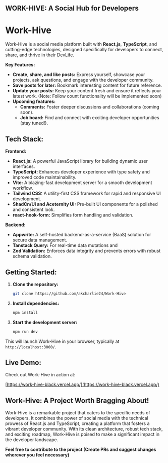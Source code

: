 ## WORK-HIVE: A Social Hub for Developers ‍  

# Work-Hive

Work-Hive is a social media platform built with **React.js**, **TypeScript**, and cutting-edge technologies, designed specifically for developers to connect, share, and thrive in their DevLife. 

**Key Features:**

- **Create, share, and like posts:** Express yourself, showcase your projects, ask questions, and engage with the developer community. 
- **Save posts for later:** Bookmark interesting content for future reference. 
- **Update your posts:** Keep your content fresh and ensure it reflects your latest work.  (Note: Follow count functionality will be implemented soon)
- **Upcoming features:**
    - **Comments:** Foster deeper discussions and collaborations (coming soon). 
    - **Job board:** Find and connect with exciting developer opportunities (stay tuned!). 

## Tech Stack:

**Frontend:**

* **React.js:** A powerful JavaScript library for building dynamic user interfaces.
* **TypeScript:** Enhances developer experience with type safety and improved code maintainability.
* **Vite:** A blazing-fast development server for a smooth development workflow.
* **Tailwind CSS:** A utility-first CSS framework for rapid and responsive UI development.
* **ShadCn/Ui and Aceternity UI:** Pre-built UI components for a polished and consistent look.
* **react-hook-form:** Simplifies form handling and validation.

**Backend:**

* **Appwrite:** A self-hosted backend-as-a-service (BaaS) solution for secure data management.
* **Tanstack Query:** For real-time data mutations and 
* **Zod Validation:** Enforces data integrity and prevents errors with robust schema validation.


## Getting Started:

1. **Clone the repository:**

   ```bash
   git clone https://github.com/akcharlie24/Work-Hive
   ```

2. **Install dependencies:**

   ```bash
   npm install
   ```

3. **Start the development server:**

   ```bash
   npm run dev
   ```

This will launch Work-Hive in your browser, typically at `http://localhost:3000/`.

## Live Demo:

Check out Work-Hive in action at: 

[https://work-hive-black.vercel.app/](https://work-hive-black.vercel.app/) 

## Work-Hive: A Project Worth Bragging About!

Work-Hive is a remarkable project that caters to the specific needs of developers. It combines the power of social media with the technical prowess of React.js and TypeScript, creating a platform that fosters a vibrant developer community. With its clean architecture, robust tech stack, and exciting roadmap, Work-Hive is poised to make a significant impact in the developer landscape.

**Feel free to contribute to the project (Create PRs and suggest changes wherever you feel necessary)** 